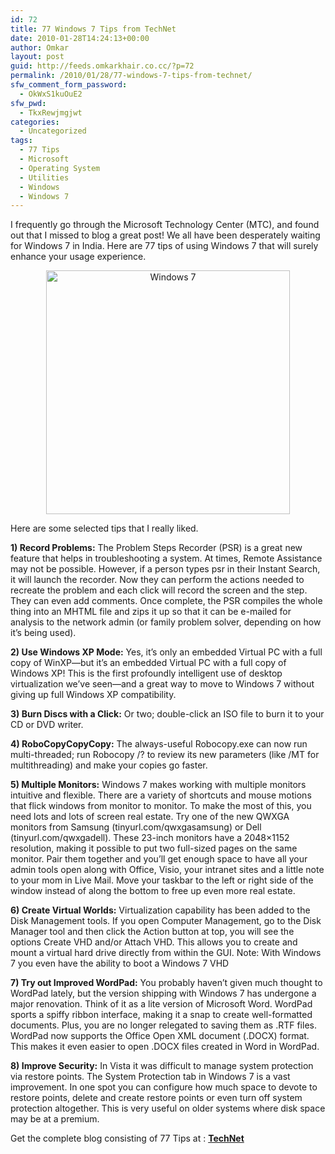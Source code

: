 ```yaml
---
id: 72
title: 77 Windows 7 Tips from TechNet
date: 2010-01-28T14:24:13+00:00
author: Omkar
layout: post
guid: http://feeds.omkarkhair.co.cc/?p=72
permalink: /2010/01/28/77-windows-7-tips-from-technet/
sfw_comment_form_password:
  - OkWxS1kuOuE2
sfw_pwd:
  - TkxRewjmgjwt
categories:
  - Uncategorized
tags:
  - 77 Tips
  - Microsoft
  - Operating System
  - Utilities
  - Windows
  - Windows 7
---
```

I frequently go through the Microsoft Technology Center (MTC), and found out that I missed to blog a great post! We all have been desperately waiting for Windows 7 in India. Here are 77 tips of using Windows 7 that will surely enhance your usage experience.

<p style="text-align: center;">
  <img src="http://lh4.ggpht.com/_Tf3uLIahhCQ/StcuglwueYI/AAAAAAAAAWw/x7u098ca74w/s800/windows_7_graphic1.jpg" border="0" alt="Windows 7" width="390" height="390" />
</p>

Here are some selected tips that I really liked.

**1) Record Problems:** The Problem Steps Recorder (PSR) is a great new feature that helps in troubleshooting a system. At times, Remote Assistance may not be possible. However, if a person types psr in their Instant Search, it will launch the recorder. Now they can perform the actions needed to recreate the problem and each click will record the screen and the step. They can even add comments. Once complete, the PSR compiles the whole thing into an MHTML file and zips it up so that it can be e-mailed for analysis to the network admin (or family problem solver, depending on how it&#8217;s being used).

**2) Use Windows XP Mode:** Yes, it&#8217;s only an embedded Virtual PC with a full copy of WinXP—but it&#8217;s an embedded Virtual PC with a full copy of Windows XP! This is the first profoundly intelligent use of desktop virtualization we&#8217;ve seen—and a great way to move to Windows 7 without giving up full Windows XP compatibility.

**3) Burn Discs with a Click:** Or two; double-click an ISO file to burn it to your CD or DVD writer.

**4) RoboCopyCopyCopy:** The always-useful Robocopy.exe can now run multi-threaded; run Robocopy /? to review its new parameters (like /MT for multithreading) and make your copies go faster.

**5) Multiple Monitors:** Windows 7 makes working with multiple monitors intuitive and flexible. There are a variety of shortcuts and mouse motions that flick windows from monitor to monitor. To make the most of this, you need lots and lots of screen real estate. Try one of the new QWXGA monitors from Samsung (tinyurl.com/qwxgasamsung) or Dell (tinyurl.com/qwxgadell). These 23-inch monitors have a 2048&#215;1152 resolution, making it possible to put two full-sized pages on the same monitor. Pair them together and you&#8217;ll get enough space to have all your admin tools open along with Office, Visio, your intranet sites and a little note to your mom in Live Mail. Move your taskbar to the left or right side of the window instead of along the bottom to free up even more real estate.

**6) Create Virtual Worlds:** Virtualization capability has been added to the Disk Management tools. If you open Computer Management, go to the Disk Manager tool and then click the Action button at top, you will see the options Create VHD and/or Attach VHD. This allows you to create and mount a virtual hard drive directly from within the GUI. Note: With Windows 7 you even have the ability to boot a Windows 7 VHD

**7) Try out Improved WordPad:** You probably haven&#8217;t given much thought to WordPad lately, but the version shipping with Windows 7 has undergone a major renovation. Think of it as a lite version of Microsoft Word. WordPad sports a spiffy ribbon interface, making it a snap to create well-formatted documents. Plus, you are no longer relegated to saving them as .RTF files. WordPad now supports the Office Open XML document (.DOCX) format. This makes it even easier to open .DOCX files created in Word in WordPad.

**8) Improve Security:** In Vista it was difficult to manage system protection via restore points. The System Protection tab in Windows 7 is a vast improvement. In one spot you can configure how much space to devote to restore points, delete and create restore points or even turn off system protection altogether. This is very useful on older systems where disk space may be at a premium.

Get the complete blog consisting of 77 Tips at : <a href="http://technet.microsoft.com/en-us/magazine/2009.10.77windows.aspx?sid=5cbb6c33dee24e04beee633c420481a2" target="_blank"><strong>TechNet</strong></a>